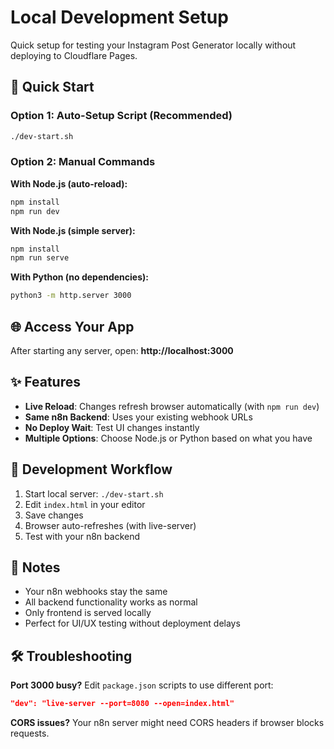 # Local Development Setup

Quick setup for testing your Instagram Post Generator locally without deploying to Cloudflare Pages.

## 🚀 Quick Start

### Option 1: Auto-Setup Script (Recommended)
```bash
./dev-start.sh
```

### Option 2: Manual Commands

**With Node.js (auto-reload):**
```bash
npm install
npm run dev
```

**With Node.js (simple server):**
```bash
npm install  
npm run serve
```

**With Python (no dependencies):**
```bash
python3 -m http.server 3000
```

## 🌐 Access Your App

After starting any server, open: **http://localhost:3000**

## ✨ Features

- **Live Reload**: Changes refresh browser automatically (with `npm run dev`)
- **Same n8n Backend**: Uses your existing webhook URLs
- **No Deploy Wait**: Test UI changes instantly
- **Multiple Options**: Choose Node.js or Python based on what you have

## 🔄 Development Workflow

1. Start local server: `./dev-start.sh`
2. Edit `index.html` in your editor
3. Save changes
4. Browser auto-refreshes (with live-server)
5. Test with your n8n backend

## 📝 Notes

- Your n8n webhooks stay the same
- All backend functionality works as normal
- Only frontend is served locally
- Perfect for UI/UX testing without deployment delays

## 🛠 Troubleshooting

**Port 3000 busy?** Edit `package.json` scripts to use different port:
```json
"dev": "live-server --port=8080 --open=index.html"
```

**CORS issues?** Your n8n server might need CORS headers if browser blocks requests.